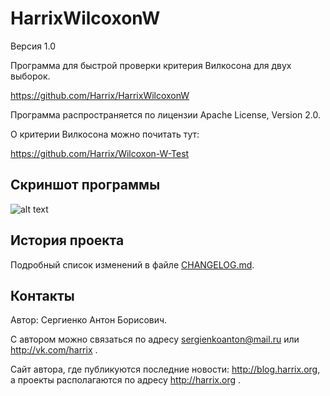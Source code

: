 HarrixWilcoxonW
===============

Версия 1.0

Программа для быстрой проверки критерия Вилкосона для двух выборок.

https://github.com/Harrix/HarrixWilcoxonW

Программа распространяется по лицензии Apache License, Version 2.0.

О критерии Вилкосона можно почитать тут:

https://github.com/Harrix/Wilcoxon-W-Test

Скриншот программы
----------------

![alt text](../master/images/program.png "Скриншот программы")

История проекта
---------------

Подробный список изменений в файле [CHANGELOG.md](../master/CHANGELOG.md).

Контакты
--------

Автор: Сергиенко Антон Борисович.

С автором можно связаться по адресу sergienkoanton@mail.ru или  http://vk.com/harrix .

Сайт автора, где публикуются последние новости: http://blog.harrix.org, а проекты располагаются по адресу http://harrix.org .